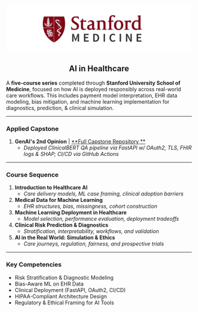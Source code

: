 <p align="center">
  <img 
    src="https://github.com/sobcza11/AI-in-Healthcare-Stanford/blob/main/_supporting/med_sch.png" 
    alt="Stanford Medical School"
    width="500"
/>
</p>
<h2 align="center">AI in Healthcare</h2>

A **five-course series** completed through **Stanford University School of Medicine**, focused on how AI is deployed responsibly across real-world care workflows. This includes payment model interpretation, EHR data modeling, bias mitigation, and machine learning implementation for diagnostics, prediction, & clinical simulation.

---

### Applied Capstone

1. **GenAI's 2nd Opinion** | [**Full Capstone Repository  **](https://github.com/sobcza11/genai-2nd-opinion)  
   - <i>Deployed ClinicalBERT QA pipeline via FastAPI w/ OAuth2, TLS, FHIR logs & SHAP; CI/CD via GitHub Actions</i>

---

### Course Sequence

1. **Introduction to Healthcare AI**
   - <i>Care delivery models, ML case framing, clinical adoption barriers</i>  
2. **Medical Data for Machine Learning**
   - <i>EHR structures, bias, missingness, cohort construction</i>  
3. **Machine Learning Deployment in Healthcare**
   - <i>Model selection, performance evaluation, deployment tradeoffs</i>  
4. **Clinical Risk Prediction & Diagnostics**
   - <i>Stratification, interpretability, workflows, and validation</i>  
5. **AI in the Real World: Simulation & Ethics**
   - <i>Care journeys, regulation, fairness, and prospective trials</i>  

---

### Key Competencies

- Risk Stratification & Diagnostic Modeling  
- Bias-Aware ML on EHR Data  
- Clinical Deployment (FastAPI, OAuth2, CI/CD)  
- HIPAA-Compliant Architecture Design  
- Regulatory & Ethical Framing for AI Tools  


